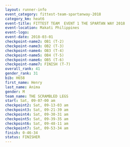 ```yaml
---
layout: runner-info 
event_category: fittest-team-spartanway-2018 
category_km: heat6 
event-title: FITTEST TEAM  EVENT 1 THE SPARTAN WAY 2018 
event-location: Makati Philippines 
event-logo: 
event-date: 2018-03-01 
checkpoint-name2: OB1 (T-2) 
checkpoint-name3: OB2 (T-3) 
checkpoint-name4: OB3 (T-4) 
checkpoint-name5: OB4 (T-5) 
checkpoint-name6: OB5 (T-6) 
checkpoint-name7: FINISH (T-7) 
overall_rank: 41
gender_rank: 31
bib: H658
first_name: Henry
last_name: Anima
gender: M
team_name: THE SCRAMBLED LEGS
start: Sat, 09-07-00 am
checkpoint2: Sat, 09-13-03 am
checkpoint3: Sat, 09-21-39 am
checkpoint4: Sat, 09-30-31 am
checkpoint5: Sat, 09-39-35 am
checkpoint6: Sat, 09-48-11 am
checkpoint7: Sat, 09-53-34 am
finish: 0-46-34
status: FINISHER
---
```

